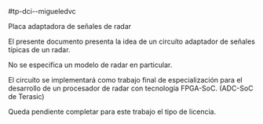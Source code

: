 #tp-dci--migueledvc

Placa adaptadora de señales de radar

El presente documento presenta la idea de un circuíto adaptador de señales típicas de un radar.

No se especifica un modelo de radar en particular.

El circuíto se implementará como trabajo final de especialización para el desarrollo de un procesador de radar con tecnología FPGA-SoC. (ADC-SoC de Terasic)

Queda pendiente completar para este trabajo el tipo de licencia.

